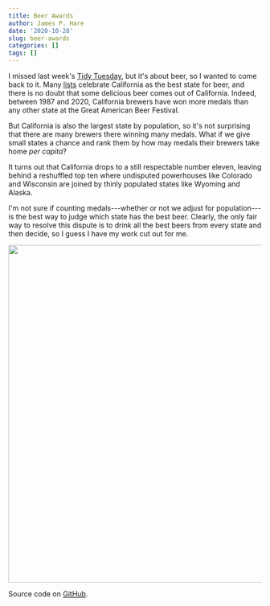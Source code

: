 ```yaml
---
title: Beer Awards
author: James P. Hare
date: '2020-10-28'
slug: beer-awards
categories: []
tags: []
---
```




I missed last week's [Tidy Tuesday](https://github.com/rfordatascience/tidytuesday/blob/master/data/2020/2020-10-20/readme.md), but it's about beer, so I wanted to come back to it. Many [lists](https://beerconnoisseur.com/articles/all-50-states-ranked-beer) celebrate California as the best state for beer, and there is no doubt that some delicious beer comes out of California. Indeed, between 1987 and 2020, California brewers have won more medals than any other state at the Great American Beer Festival.

But California is also the largest state by population, so it's not surprising that there are many brewers there winning many medals. What if we give small states a chance and rank them by how may medals their brewers take home *per capita*? 

It turns out that California drops to a still respectable number eleven, leaving behind a reshuffled top ten where undisputed powerhouses like Colorado and Wisconsin are joined by thinly populated states like Wyoming and Alaska.

I'm not sure if counting medals---whether or not we adjust for population---is the best way to judge which state has the best beer. Clearly, the only fair way to resolve this dispute is to drink all the best beers from every state and then decide, so I guess I have my work cut out for me.



<img src="{{< blogdown/postref >}}index_files/figure-html/unnamed-chunk-2-1.png" width="672" />

Source code on [GitHub](https://github.com/jamesphare/website/blob/master/content/post/2020-10-28-beer-awards/index.Rmarkdown).

